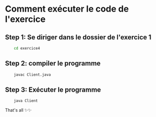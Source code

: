 # Comment exécuter le code de l'exercice

## Step 1: Se diriger dans le dossier de l'exercice 1

```bash
    cd exercice4
```

## Step 2: compiler le programme

```bash
    javac Client.java
```

## Step 3: Exécuter le programme

```bash
    java Client
```

That's all ✨✨
